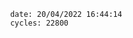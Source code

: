 

                date: 20/04/2022 16:44:14
                cycles: 22800

                         